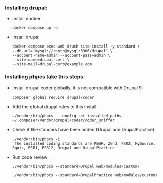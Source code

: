 ### Installing drupal:
* Install docker
    ```
    docker-compose up -d
    ```
* Install drupal
    ```
   docker-compose exec web drush site-install -y standard \
    --db-url='mysql://root:@mysql:3306/drupal' \
    --account-name=admin --account-pass=admin \
    --site-name=drupal-cert \
    --site-mail=drupal-cert@example.com
    ```
### Installing phpcs take this steps:
* Install drupal coder globally, it is not compatible with Drupal 9:
    ```
    composer global require drupal/coder
    ```
* Add the global drupal rules to this install:
    ```
    ./vendor/bin/phpcs  --config-set installed_paths ~/.composer/vendor/drupal/coder/coder_sniffer
    ```
* Check if the standars have been added (Drupal and DrupalPractice):
    ```
    ./vendor/bin/phpcs -i
     The installed coding standards are PEAR, Zend, PSR2, MySource, Squiz, PSR1, PSR12, Drupal and DrupalPractice
    ```
* Run code review:
    ```
    ./vendor/bin/phpcs --standard=Drupal web/modules/custom/
    ```
    ```
    ./vendor/bin/phpcs --standard=DrupalPractice web/modules/custom/
    ```

